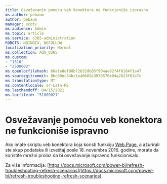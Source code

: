 ```yaml
---
title: Osvežavanje pomoću veb konektora ne funkcioniše ispravno
ms.author: pebaum
author: pebaum
manager: scotv
ms.audience: Admin
ms.topic: article
ms.service: o365-administration
ROBOTS: NOINDEX, NOFOLLOW
localization_priority: Normal
ms.collection: Adm_O365
ms.custom:
- "1316"
- "2500002"
ms.openlocfilehash: b6a1e8ef98b72832db05f904ae82f4f8164f1a47
ms.sourcegitcommit: 8bc60ec34bc1e40685e3976576e04a2623f63a7c
ms.translationtype: MT
ms.contentlocale: sr-Latn-RS
ms.lasthandoff: 04/15/2021
ms.locfileid: "51809021"
---
```

# <a name="refresh-using-web-connector-doesnt-work-properly"></a>Osvežavanje pomoću veb konektora ne funkcioniše ispravno

Ako imate skriptu veb konektora koja koristi funkciju [Web.Page,](https://msdn.microsoft.com/library/mt260924.aspx) a ažurirali ste skup podataka ili izveštaj posle 18. novembra 2016. godine, morate da koristite mrežni prolaz da bi osvežavanje ispravno funkcionisalo.

Za više informacija: [https://docs.microsoft.com/power-bi/refresh-troubleshooting-refresh-scenarios](https://docs.microsoft.com/power-bi/refresh-troubleshooting-refresh-scenarios)
